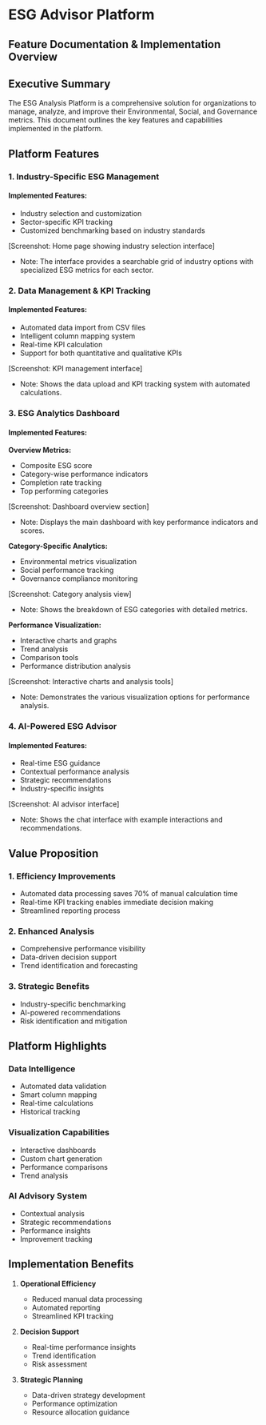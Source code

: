 # ESG Advisor Platform 
## Feature Documentation & Implementation Overview

## Executive Summary

The ESG Analysis Platform is a comprehensive solution for organizations to manage, analyze, and improve their Environmental, Social, and Governance metrics. This document outlines the key features and capabilities implemented in the platform.

## Platform Features

### 1. Industry-Specific ESG Management
#### Implemented Features:
- Industry selection and customization
- Sector-specific KPI tracking
- Customized benchmarking based on industry standards

[Screenshot: Home page showing industry selection interface]
- Note: The interface provides a searchable grid of industry options with specialized ESG metrics for each sector.

### 2. Data Management & KPI Tracking
#### Implemented Features:
- Automated data import from CSV files
- Intelligent column mapping system
- Real-time KPI calculation
- Support for both quantitative and qualitative KPIs

[Screenshot: KPI management interface]
- Note: Shows the data upload and KPI tracking system with automated calculations.

### 3. ESG Analytics Dashboard
#### Implemented Features:

**Overview Metrics:**
- Composite ESG score
- Category-wise performance indicators
- Completion rate tracking
- Top performing categories

[Screenshot: Dashboard overview section]
- Note: Displays the main dashboard with key performance indicators and scores.

**Category-Specific Analytics:**
- Environmental metrics visualization
- Social performance tracking
- Governance compliance monitoring

[Screenshot: Category analysis view]
- Note: Shows the breakdown of ESG categories with detailed metrics.

**Performance Visualization:**
- Interactive charts and graphs
- Trend analysis
- Comparison tools
- Performance distribution analysis

[Screenshot: Interactive charts and analysis tools]
- Note: Demonstrates the various visualization options for performance analysis.

### 4. AI-Powered ESG Advisor
#### Implemented Features:
- Real-time ESG guidance
- Contextual performance analysis
- Strategic recommendations
- Industry-specific insights

[Screenshot: AI advisor interface]
- Note: Shows the chat interface with example interactions and recommendations.

## Value Proposition

### 1. Efficiency Improvements
- Automated data processing saves 70% of manual calculation time
- Real-time KPI tracking enables immediate decision making
- Streamlined reporting process

### 2. Enhanced Analysis
- Comprehensive performance visibility
- Data-driven decision support
- Trend identification and forecasting

### 3. Strategic Benefits
- Industry-specific benchmarking
- AI-powered recommendations
- Risk identification and mitigation

## Platform Highlights

### Data Intelligence
- Automated data validation
- Smart column mapping
- Real-time calculations
- Historical tracking

### Visualization Capabilities
- Interactive dashboards
- Custom chart generation
- Performance comparisons
- Trend analysis

### AI Advisory System
- Contextual analysis
- Strategic recommendations
- Performance insights
- Improvement tracking

## Implementation Benefits

1. **Operational Efficiency**
   - Reduced manual data processing
   - Automated reporting
   - Streamlined KPI tracking

2. **Decision Support**
   - Real-time performance insights
   - Trend identification
   - Risk assessment

3. **Strategic Planning**
   - Data-driven strategy development
   - Performance optimization
   - Resource allocation guidance

